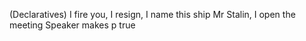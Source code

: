 (Declaratives) I fire you, I resign, I name this ship Mr Stalin, I open the meeting
	Speaker makes p true